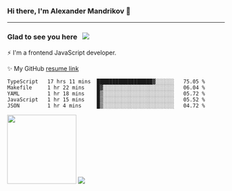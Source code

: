### Hi there, I'm Alexander Mandrikov 👋

- - -

### Glad to see you here &nbsp; ![](https://komarev.com/ghpvc/?username=nunsez&color=blue&label=visitors)

⚡ I'm a frontend JavaScript developer.

✨ My GitHub <a href="https://nunsez.github.io/" target="_blank">resume link</a>

<!--
**nunsez/nunsez** is a ✨ _special_ ✨ repository because its `README.md` (this file) appears on your GitHub profile.

Here are some ideas to get you started:

- 🔭 I’m currently working on ...
- 🌱 I’m currently learning ...
- 👯 I’m looking to collaborate on ...
- 🤔 I’m looking for help with ...
- 💬 Ask me about ...
- 📫 How to reach me: ...
- 😄 Pronouns: ...
- ⚡ Fun fact: ...
-->


<!--START_SECTION:waka-->
```text
TypeScript   17 hrs 11 mins  ██████████████████▓░░░░░░   75.05 % 
Makefile     1 hr 22 mins    █▓░░░░░░░░░░░░░░░░░░░░░░░   06.04 % 
YAML         1 hr 18 mins    █▒░░░░░░░░░░░░░░░░░░░░░░░   05.72 % 
JavaScript   1 hr 15 mins    █▒░░░░░░░░░░░░░░░░░░░░░░░   05.52 % 
JSON         1 hr 4 mins     █▒░░░░░░░░░░░░░░░░░░░░░░░   04.72 % 
```
<!--END_SECTION:waka-->

<span>
<img height="160em" src="https://github-readme-stats.vercel.app/api?username=nunsez&show_icons=true&count_private=true&hide_border=true&hide=issues" />
<img src="https://github-readme-stats.vercel.app/api/top-langs/?username=nunsez&layout=compact&hide_border=true" />
</span>

<!--
[![willianrod's wakatime stats](https://github-readme-stats.vercel.app/api/wakatime?username=nunsez&hide_border=true)](https://github.com/anuraghazra/github-readme-stats)
-->
